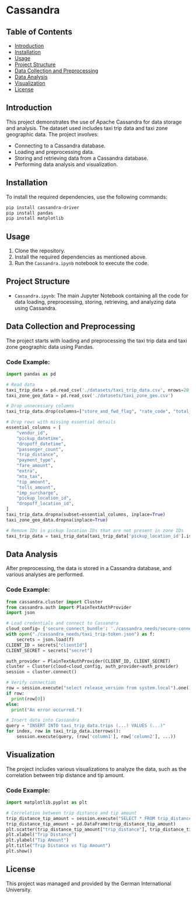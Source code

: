 # Cassandra

## Table of Contents
- [Introduction](#introduction)
- [Installation](#installation)
- [Usage](#usage)
- [Project Structure](#project-structure)
- [Data Collection and Preprocessing](#data-collection-and-preprocessing)
- [Data Analysis](#data-analysis)
- [Visualization](#visualization)
- [License](#license)

## Introduction
This project demonstrates the use of Apache Cassandra for data storage and analysis. The dataset used includes taxi trip data and taxi zone geographic data. The project involves:
- Connecting to a Cassandra database.
- Loading and preprocessing data.
- Storing and retrieving data from a Cassandra database.
- Performing data analysis and visualization.

## Installation
To install the required dependencies, use the following commands:
```sh
pip install cassandra-driver
pip install pandas
pip install matplotlib
```

## Usage
1. Clone the repository.
2. Install the required dependencies as mentioned above.
3. Run the `Cassandra.ipynb` notebook to execute the code.

## Project Structure
- `Cassandra.ipynb`: The main Jupyter Notebook containing all the code for data loading, preprocessing, storing, retrieving, and analyzing data using Cassandra.

## Data Collection and Preprocessing
The project starts with loading and preprocessing the taxi trip data and taxi zone geographic data using Pandas.

### Code Example:
```python
import pandas as pd

# Read data
taxi_trip_data = pd.read_csv('./datasets/taxi_trip_data.csv', nrows=20_000)
taxi_zone_geo_data = pd.read_csv('./datasets/taxi_zone_geo.csv')

# Drop unnecessary columns
taxi_trip_data.drop(columns=["store_and_fwd_flag", "rate_code", "total_amount"], inplace=True)

# Drop rows with missing essential details
essential_columns = [
    "vendor_id",
    "pickup_datetime",
    "dropoff_datetime",
    "passenger_count",
    "trip_distance",
    "payment_type",
    "fare_amount",
    "extra",
    "mta_tax",
    "tip_amount",
    "tolls_amount",
    "imp_surcharge",
    "pickup_location_id",
    "dropoff_location_id",
]
taxi_trip_data.dropna(subset=essential_columns, inplace=True)
taxi_zone_geo_data.dropna(inplace=True)

# Remove IDs in pickup location IDs that are not present in zone IDs
taxi_trip_data = taxi_trip_data[taxi_trip_data['pickup_location_id'].isin(taxi_zone_geo_data['zone_id'])]
```

## Data Analysis
After preprocessing, the data is stored in a Cassandra database, and various analyses are performed.

### Code Example:
```python
from cassandra.cluster import Cluster
from cassandra.auth import PlainTextAuthProvider
import json

# Load credentials and connect to Cassandra
cloud_config= {'secure_connect_bundle': './cassandra_needs/secure-connect-taxi-trip.zip'}
with open("./cassandra_needs/taxi_trip-token.json") as f:
    secrets = json.load(f)
CLIENT_ID = secrets["clientId"]
CLIENT_SECRET = secrets["secret"]

auth_provider = PlainTextAuthProvider(CLIENT_ID, CLIENT_SECRET)
cluster = Cluster(cloud=cloud_config, auth_provider=auth_provider)
session = cluster.connect()

# Verify connection
row = session.execute("select release_version from system.local").one()
if row:
  print(row[0])
else:
  print("An error occurred.")

# Insert data into Cassandra
query = "INSERT INTO taxi_trip_data.trips (...) VALUES (...)"
for index, row in taxi_trip_data.iterrows():
    session.execute(query, (row['column1'], row['column2'], ...))
```

## Visualization
The project includes various visualizations to analyze the data, such as the correlation between trip distance and tip amount.

### Code Example:
```python
import matplotlib.pyplot as plt

# Correlation between trip distance and tip amount
trip_distance_tip_amount = session.execute("SELECT * FROM trip_distance_tip_amount")
trip_distance_tip_amount = pd.DataFrame(trip_distance_tip_amount)
plt.scatter(trip_distance_tip_amount["trip_distance"], trip_distance_tip_amount["tip_amount"])
plt.xlabel("Trip Distance")
plt.ylabel("Tip Amount")
plt.title("Trip Distance vs Tip Amount")
plt.show()
```

## License
This project was managed and provided by the German International University.

